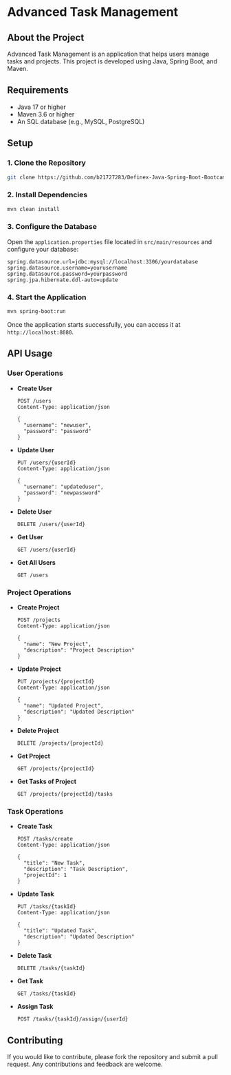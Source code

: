 # Advanced Task Management

## About the Project

Advanced Task Management is an application that helps users manage tasks and projects. This project is developed using Java, Spring Boot, and Maven.

## Requirements

- Java 17 or higher
- Maven 3.6 or higher
- An SQL database (e.g., MySQL, PostgreSQL)

## Setup

### 1. Clone the Repository

```bash
git clone https://github.com/b21727283/Definex-Java-Spring-Boot-Bootcamp.git
```

### 2. Install Dependencies

```bash
mvn clean install
```

### 3. Configure the Database

Open the `application.properties` file located in `src/main/resources` and configure your database:

```properties
spring.datasource.url=jdbc:mysql://localhost:3306/yourdatabase
spring.datasource.username=yourusername
spring.datasource.password=yourpassword
spring.jpa.hibernate.ddl-auto=update
```

### 4. Start the Application

```bash
mvn spring-boot:run
```

Once the application starts successfully, you can access it at `http://localhost:8080`.

## API Usage

### User Operations

- **Create User**

  ```http
  POST /users
  Content-Type: application/json

  {
    "username": "newuser",
    "password": "password"
  }
  ```

- **Update User**

  ```http
  PUT /users/{userId}
  Content-Type: application/json

  {
    "username": "updateduser",
    "password": "newpassword"
  }
  ```

- **Delete User**

  ```http
  DELETE /users/{userId}
  ```

- **Get User**

  ```http
  GET /users/{userId}
  ```

- **Get All Users**

  ```http
  GET /users
  ```

### Project Operations

- **Create Project**

  ```http
  POST /projects
  Content-Type: application/json

  {
    "name": "New Project",
    "description": "Project Description"
  }
  ```

- **Update Project**

  ```http
  PUT /projects/{projectId}
  Content-Type: application/json

  {
    "name": "Updated Project",
    "description": "Updated Description"
  }
  ```

- **Delete Project**

  ```http
  DELETE /projects/{projectId}
  ```

- **Get Project**

  ```http
  GET /projects/{projectId}
  ```

- **Get Tasks of Project**

  ```http
  GET /projects/{projectId}/tasks
  ```

### Task Operations

- **Create Task**

  ```http
  POST /tasks/create
  Content-Type: application/json

  {
    "title": "New Task",
    "description": "Task Description",
    "projectId": 1
  }
  ```

- **Update Task**

  ```http
  PUT /tasks/{taskId}
  Content-Type: application/json

  {
    "title": "Updated Task",
    "description": "Updated Description"
  }
  ```

- **Delete Task**

  ```http
  DELETE /tasks/{taskId}
  ```

- **Get Task**

  ```http
  GET /tasks/{taskId}
  ```

- **Assign Task**

  ```http
  POST /tasks/{taskId}/assign/{userId}
  ```

## Contributing

If you would like to contribute, please fork the repository and submit a pull request. Any contributions and feedback are welcome.
